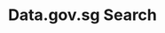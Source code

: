 ---
layout: datagovsg-search
title: Data.gov.sg Search
permalink: /data-gov-sg/
breadcrumb: Data.gov.sg Search
datagovsg-id: 375d9a9c-9039-4ed5-830a-dcec60f36b88
---